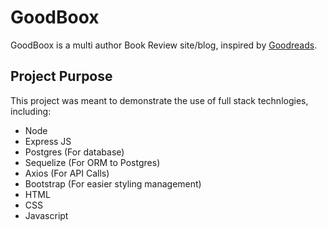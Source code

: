 # GoodBoox
GoodBoox is a multi author Book Review site/blog, inspired by [Goodreads](https://www.goodreads.com/).

## Project Purpose
This project was meant to demonstrate the use of full stack technlogies, including:
* Node
* Express JS
* Postgres (For database)
* Sequelize (For ORM to Postgres)
* Axios (For API Calls)
* Bootstrap (For easier styling management)
* HTML
* CSS
* Javascript


